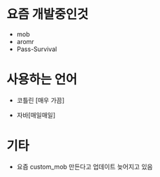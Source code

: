 # 요즘 개발중인것
- mob 
- aromr
- Pass-Survival
# 사용하는 언어
- 코틀린 [매우 가끔]

- 자바[매일매일]
# 기타
- 요즘 custom_mob 만든다고 업데이트 늦어지고 있음

